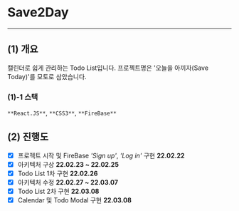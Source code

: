 # Save2Day

---

## (1) 개요

캘린더로 쉽게 관리하는 Todo List입니다.
프로젝트명은 '오늘을 아끼자(Save Today)'를 모토로 삼았습니다.

### (1)-1 스택

`**React.JS**`, `**CSS3**`, `**FireBase**`

## (2) 진행도

- [x] 프로젝트 시작 및 FireBase _'Sign up'_, _'Log in'_ 구현 **22.02.22**
- [x] 아키텍처 구상 **22.02.23 ~ 22.02.25**
- [x] Todo List 1차 구현 **22.02.26**
- [x] 아키텍처 수정 **22.02.27 ~ 22.03.07**
- [x] Todo List 2차 구현 **22.03.08**
- [x] Calendar 및 Todo Modal 구현 **22.03.08**
